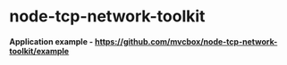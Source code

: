 # node-tcp-network-toolkit
#### Application example - https://github.com/mvcbox/node-tcp-network-toolkit/example